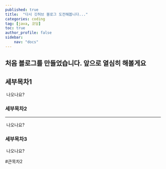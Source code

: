 ```yaml
---
published: true
title:  "다시 깃허브 블로그 도전해봅니다..."
categories: coding
tag: [java, 코딩] 
toc: true
author_profile: false 
sidebar: 
	nav: "docs"
---
```




## 처음 블로그를 만들었습니다. 앞으로 열심히 해볼게요



## 세부목차1

​	나오나요?

### 세부목차2

<hr>

​	나오나요?

### 세부목차3

​	나오나요?

#큰목차2